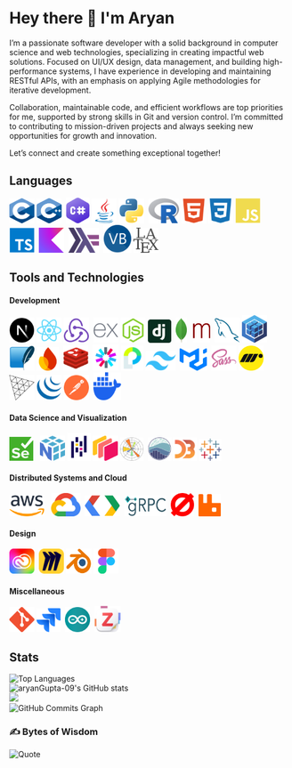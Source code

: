 Hey there 👋 I'm Aryan
============================

I’m a passionate software developer with a solid background in computer science and web technologies, specializing in creating impactful web solutions. Focused on UI/UX design, data management, and building high-performance systems, I have experience in developing and maintaining RESTful APIs, with an emphasis on applying Agile methodologies for iterative development.

Collaboration, maintainable code, and efficient workflows are top priorities for me, supported by strong skills in Git and version control. I’m committed to contributing to mission-driven projects and always seeking new opportunities for growth and innovation.

Let’s connect and create something exceptional together!

<!-- * 🖥️  See my [Portfolio](https://aryangupta09.netlify.app/) -->

## Languages

<p align="left">
  <a href="https://www.c-language.org/" target="_blank" rel="noreferrer"><img src="https://github.com/aryanGupta-09/GitHub-Profile-Icons/blob/main/Languages/C.svg" width="45" height="45" alt="C" title="C" /></a>
  <a href="https://isocpp.org/" target="_blank" rel="noreferrer"><img src="https://github.com/aryanGupta-09/GitHub-Profile-Icons/blob/main/Languages/CPP.svg" width="45" height="45" alt="C++" title="C++" /></a>&nbsp;
  <a href="https://learn.microsoft.com/en-us/dotnet/csharp/" target="_blank" rel="noreferrer"><img src="https://github.com/aryanGupta-09/GitHub-Profile-Icons/blob/main/Languages/CSharp.png" width="42" height="46" alt="C#" title="C#" /></a>
  <a href="https://www.oracle.com/java/" target="_blank" rel="noreferrer"><img src="https://github.com/aryanGupta-09/GitHub-Profile-Icons/blob/main/Languages/Java.svg" width="45" height="45" alt="Java" title="Java" /></a>
  <a href="https://www.python.org/" target="_blank" rel="noreferrer"><img src="https://github.com/aryanGupta-09/GitHub-Profile-Icons/blob/main/Languages/Python.svg" width="45" height="45" alt="Python" title="Python" /></a>&nbsp;
  <a href="https://www.r-project.org/" target="_blank" rel="noreferrer"><img src="https://github.com/aryanGupta-09/GitHub-Profile-Icons/blob/main/Languages/R.png" width="55" height="45" alt="R" title="R" /></a>
  <a href="https://html.spec.whatwg.org/multipage/" target="_blank" rel="noreferrer"><img src="https://github.com/aryanGupta-09/GitHub-Profile-Icons/blob/main/Languages/HTML.svg" width="45" height="45" alt="HTML" title="HTML" /></a>
  <a href="https://www.w3.org/Style/CSS/" target="_blank" rel="noreferrer"><img src="https://github.com/aryanGupta-09/GitHub-Profile-Icons/blob/main/Languages/CSS.svg" width="45" height="45" alt="CSS" title="CSS" /></a>
  <a href="https://ecma-international.org/publications-and-standards/standards/ecma-262/" target="_blank" rel="noreferrer"><img src="https://github.com/aryanGupta-09/GitHub-Profile-Icons/blob/main/Languages/JavaScript.svg" width="45" height="45" alt="JavaScript" title="JavaScript" /></a>&nbsp;
  <a href="https://www.typescriptlang.org/" target="_blank" rel="noreferrer"><img src="https://github.com/aryanGupta-09/GitHub-Profile-Icons/blob/main/Languages/TypeScript.svg" width="45" height="45" alt="TypeScript" title="TypeScript" /></a>&nbsp;
  <a href="https://kotlinlang.org/" target="_blank" rel="noreferrer"><img src="https://github.com/aryanGupta-09/GitHub-Profile-Icons/blob/main/Languages/Kotlin.svg" width="45" height="45" alt="Kotlin" title="Kotlin" /></a>&nbsp;
  <a href="https://www.haskell.org/" target="_blank" rel="noreferrer"><img src="https://github.com/aryanGupta-09/GitHub-Profile-Icons/blob/main/Languages/Haskell.png" width="55" height="45" alt="Haskell" title="Haskell" /></a>&nbsp;
  <a href="https://learn.microsoft.com/en-us/dotnet/visual-basic/" target="_blank" rel="noreferrer"><img src="https://github.com/aryanGupta-09/GitHub-Profile-Icons/blob/main/Languages/VisualBasic.png" width="50" height="50" alt="Visual Basic .NET" title="Visual Basic .NET" /></a>
  <a href="https://www.latex-project.org/" target="_blank" rel="noreferrer"><img src="https://github.com/aryanGupta-09/GitHub-Profile-Icons/blob/main/Languages/LaTeX.png" width="45" height="45" alt="LaTeX" title="LaTeX" /></a>
</p>

## Tools and Technologies

#### Development

<p align="left">
  <a href="https://nextjs.org/" target="_blank" rel="noreferrer" title="Next.js"><img src="https://github.com/aryanGupta-09/GitHub-Profile-Icons/blob/main/Web%20Development/Nextjs.png" width="45" height="45" alt="Next.js" /></a>
  <a href="https://reactjs.org/" target="_blank" rel="noreferrer" title="React"><img src="https://github.com/aryanGupta-09/GitHub-Profile-Icons/blob/main/Web%20Development/React.svg" width="45" height="45" alt="React" /></a>
  <a href="https://redux.js.org/" target="_blank" rel="noreferrer" title="Redux"><img src="https://github.com/aryanGupta-09/GitHub-Profile-Icons/blob/main/Web%20Development/Redux.svg" width="45" height="45" alt="Redux" /></a>&nbsp;
  <a href="https://expressjs.com/" target="_blank" rel="noreferrer" title="Express.js"><img src="https://github.com/aryanGupta-09/GitHub-Profile-Icons/blob/main/Web%20Development/Expressjs.svg" width="45" height="45" alt="Express.js" /></a>
  <a href="https://nodejs.org/en/" target="_blank" rel="noreferrer" title="Node.js"><img src="https://github.com/aryanGupta-09/GitHub-Profile-Icons/blob/main/Web%20Development/Nodejs.svg" width="45" height="45" alt="Node.js" /></a>
  <a href="https://www.djangoproject.com/" target="_blank" rel="noreferrer" title="Django"><img src="https://github.com/aryanGupta-09/GitHub-Profile-Icons/blob/main/Web%20Development/Django.svg" alt="Django" width="42" height="42"/></a>&nbsp;
  <a href="https://www.mongodb.com/" target="_blank" rel="noreferrer" title="MongoDB"><img src="https://github.com/aryanGupta-09/GitHub-Profile-Icons/blob/main/Web%20Development/MongoDB.png" width="20" height="45" alt="MongoDB" /></a>&nbsp;&nbsp;
  <a href="https://mongoosejs.com/" target="_blank" rel="noreferrer" title="Mongoose"><img src="https://github.com/aryanGupta-09/GitHub-Profile-Icons/blob/main/Web%20Development/Mongoose.png" width="31" height="36" alt="Mongoose" /></a>&nbsp;
  <a href="https://www.mysql.com/" target="_blank" rel="noreferrer" title="MySQL"><img src="https://github.com/aryanGupta-09/GitHub-Profile-Icons/blob/main/Web%20Development/MySQL.svg" width="45" height="45" alt="MySQL" /></a>
  <a href="https://sequelize.org/" target="_blank" rel="noreferrer" title="Sequelize"><img src="https://github.com/aryanGupta-09/GitHub-Profile-Icons/blob/main/Web%20Development/Sequelize.png" width="45" height="50" alt="Sequelize" /></a>&nbsp;
  <a href="https://www.sqlite.org/" target="_blank" rel="noreferrer" title="SQLite"><img src="https://github.com/aryanGupta-09/GitHub-Profile-Icons/blob/main/Web%20Development/SQLite.png" width="45" height="45" alt="SQLite" /></a>
<!--   <a href="https://knexjs.org/" target="_blank" rel="noreferrer" title="Knex.js"><img src="https://github.com/aryanGupta-09/GitHub-Profile-Icons/blob/main/Web%20Development/Knexjs.png" width="44" height="44" alt="Knex.js" /></a> -->
  <a href="https://firebase.google.com/" target="_blank" rel="noreferrer" title="Firebase"><img src="https://github.com/aryanGupta-09/GitHub-Profile-Icons/blob/main/Web%20Development/Firebase.png" width="40" height="42" alt="Firebase" /></a>&nbsp;
  <a href="https://redis.io" target="_blank" rel="noreferrer" title="Redis"><img src="https://github.com/aryanGupta-09/GitHub-Profile-Icons/blob/main/Web%20Development/Redis.svg" alt="Redis" width="45" height="45"/></a>&nbsp;
<!--   <a href="https://axios-http.com/" target="_blank" rel="noreferrer" title="Axios"><img src="https://github.com/aryanGupta-09/GitHub-Profile-Icons/blob/main/Web%20Development/Axios.png" alt="Axios" width="25" height="41"/></a> -->
  <a href="https://jwt.io/" target="_blank" rel="noreferrer" title="JWT"><img src="https://github.com/aryanGupta-09/GitHub-Profile-Icons/blob/main/Web%20Development/JWT.png" alt="JWT" width="47" height="47"/></a>
<!--   <a href="https://socket.io/" target="_blank" rel="noreferrer" title="Socket.io"><img src="https://github.com/aryanGupta-09/GitHub-Profile-Icons/blob/main/Web%20Development/Socket-io.png" width="45" height="45" alt="Socket.io" /></a> -->
  <a href="https://www.passportjs.org/" target="_blank" rel="noreferrer" title="Passport.js"><img src="https://github.com/aryanGupta-09/GitHub-Profile-Icons/blob/main/Web%20Development/Passportjs.png" width="40" height="45" alt="Passport.js" /></a><!--&nbsp;-->
<!--   <a href="https://nodemailer.com/" target="_blank" rel="noreferrer" title="Nodemailer"><img src="https://github.com/aryanGupta-09/GitHub-Profile-Icons/blob/main/Web%20Development/Nodemailer.png" width="70" height="40" alt="Nodemailer" /></a>&nbsp; -->
  <a href="https://tailwindcss.com/" target="_blank" rel="noreferrer" title="Tailwind CSS"><img src="https://github.com/aryanGupta-09/GitHub-Profile-Icons/blob/main/Web%20Development/Tailwind.png" width="54" height="35" alt="Tailwind CSS" /></a>&nbsp;
  <a href="https://mui.com/" target="_blank" rel="noreferrer" title="Material UI"><img src="https://github.com/aryanGupta-09/GitHub-Profile-Icons/blob/main/Web%20Development/MaterialUI.svg" width="49" height="40" alt="Material UI" /></a>&nbsp;
<!--   <a href="https://getbootstrap.com/" target="_blank" rel="noreferrer" title="Bootstrap"><img src="https://github.com/aryanGupta-09/GitHub-Profile-Icons/blob/main/Web%20Development/Bootstrap.svg" width="45" height="45" alt="Bootstrap" /></a> -->
  <a href="https://sass-lang.com/" target="_blank" rel="noreferrer" title="Sass"><img src="https://github.com/aryanGupta-09/GitHub-Profile-Icons/blob/main/Web%20Development/Sass.svg" width="45" height="45" alt="Sass" /></a>
  <a href="https://motion.dev/" target="_blank" rel="noreferrer" title="Motion"><img src="https://github.com/aryanGupta-09/GitHub-Profile-Icons/blob/main/Web%20Development/Motion.png" width="45" height="45" alt="Motion" /></a>
  <a href="https://threejs.org/" target="_blank" rel="noreferrer" title="Three.js"><img src="https://github.com/aryanGupta-09/GitHub-Profile-Icons/blob/main/Web%20Development/Threejs.png" width="45" height="45" alt="Three.js" /></a>
  <a href="https://jquery.com/" target="_blank" rel="noreferrer" title="jQuery"><img src="https://github.com/aryanGupta-09/GitHub-Profile-Icons/blob/main/Web%20Development/jQuery.svg" width="45" height="45" alt="jQuery" /></a>
<!--   <a href="https://jqueryui.com/" target="_blank" rel="noreferrer" title="jQuery UI"><img src="https://github.com/aryanGupta-09/GitHub-Profile-Icons/blob/main/Web%20Development/jQueryUI.svg" width="45" height="45" alt="jQuery UI" /></a> -->
  <a href="https://postman.com" target="_blank" rel="noreferrer" title="Postman"><img src="https://github.com/aryanGupta-09/GitHub-Profile-Icons/blob/main/Web%20Development/Postman.svg" alt="Postman" width="45" height="45"/></a>&nbsp;
<!--   <a href="https://gulpjs.com" target="_blank" rel="noreferrer" title="Gulp"><img src="https://github.com/aryanGupta-09/GitHub-Profile-Icons/blob/main/Web%20Development/Gulp.png" alt="Gulp" width="20" height="45"/></a> -->
  <a href="https://www.docker.com/" target="_blank" rel="noreferrer" title="Docker"><img src="https://github.com/aryanGupta-09/GitHub-Profile-Icons/blob/main/Web%20Development/Docker.svg" alt="Docker" width="50" height="50"/></a>
</p>

#### Data Science and Visualization

<p align="left">
  <a href="https://www.selenium.dev/" target="_blank" rel="noreferrer" title="Selenium"><img src="https://github.com/aryanGupta-09/GitHub-Profile-Icons/blob/main/Data%20Science%20and%20Visualization/Selenium.png" width="43" height="43" alt="Selenium" /></a>&nbsp;&nbsp;
  <a href="https://numpy.org/" target="_blank" rel="noreferrer" title="NumPy"><img src="https://github.com/aryanGupta-09/GitHub-Profile-Icons/blob/main/Data%20Science%20and%20Visualization/NumPy.svg" width="45" height="45" alt="NumPy" /></a>
  <a href="https://pandas.pydata.org/" target="_blank" rel="noreferrer" title="Pandas"><img src="https://github.com/aryanGupta-09/GitHub-Profile-Icons/blob/main/Data%20Science%20and%20Visualization/Pandas.png" width="42" height="50" alt="Pandas" /></a>
  <a href="https://www.dask.org/" target="_blank" rel="noreferrer" title="Dask"><img src="https://github.com/aryanGupta-09/GitHub-Profile-Icons/blob/main/Data%20Science%20and%20Visualization/Dask.svg" width="45" height="45" alt="Dask" /></a>
<!--   <a href="https://pola.rs/" target="_blank" rel="noreferrer" title="Polars"><img src="https://github.com/aryanGupta-09/GitHub-Profile-Icons/blob/main/Data%20Science%20and%20Visualization/Polars.png" width="65" height="35" alt="Polars" /></a> -->
<!--   <a href="https://modin.readthedocs.io/en/stable/" target="_blank" rel="noreferrer" title="Modin"><img src="https://github.com/aryanGupta-09/GitHub-Profile-Icons/blob/main/Data%20Science%20and%20Visualization/Modin.png" width="57" height="37" alt="Modin" /></a>&nbsp; -->
  <a href="https://matplotlib.org/" target="_blank" rel="noreferrer" title="Matplotlib"><img src="https://github.com/aryanGupta-09/GitHub-Profile-Icons/blob/main/Data%20Science%20and%20Visualization/Matplotlib.png" width="42" height="42" alt="Matplotlib" /></a>&nbsp;
  <a href="https://seaborn.pydata.org/" target="_blank" rel="noreferrer" title="Seaborn"><img src="https://github.com/aryanGupta-09/GitHub-Profile-Icons/blob/main/Data%20Science%20and%20Visualization/Seaborn.svg" width="42" height="42" alt="Seaborn" /></a>
  <a href="https://d3js.org/" target="_blank" rel="noreferrer" title="D3.js"><img src="https://github.com/aryanGupta-09/GitHub-Profile-Icons/blob/main/Data%20Science%20and%20Visualization/D3js.png" width="43" height="42" alt="D3.js" /></a>
  <a href="https://www.tableau.com/" target="_blank" rel="noreferrer" title="Tableau"><img src="https://github.com/aryanGupta-09/GitHub-Profile-Icons/blob/main/Data%20Science%20and%20Visualization/Tableau.png" width="40" height="40" alt="Tableau" /></a>
</p>

#### Distributed Systems and Cloud

<p align="left">
  <a href="https://aws.amazon.com/" target="_blank" rel="noreferrer" title="AWS"><img src="https://github.com/aryanGupta-09/GitHub-Profile-Icons/blob/main/Distributed%20Systems%20and%20Cloud/AWS.png" height="38" alt="AWS" /></a>&nbsp;&nbsp;
  <a href="https://cloud.google.com/" target="_blank" rel="noreferrer" title="Google Cloud"><img src="https://github.com/aryanGupta-09/GitHub-Profile-Icons/blob/main/Distributed%20Systems%20and%20Cloud/GoogleCloud.png" height="42" alt="Google Cloud" /></a>&nbsp;
  <a href="https://protobuf.dev/" target="_blank" rel="noreferrer" title="Protobuf"><img src="https://github.com/aryanGupta-09/GitHub-Profile-Icons/blob/main/Distributed%20Systems%20and%20Cloud/Protobuf.png" width="64" height="38" alt="Protobuf" /></a>&nbsp;
  <a href="https://grpc.io/" target="_blank" rel="noreferrer" title="gRPC"><img src="https://github.com/aryanGupta-09/GitHub-Profile-Icons/blob/main/Distributed%20Systems%20and%20Cloud/gRPC.png" width="75" height="38" alt="gRPC" /></a>&nbsp;
  <a href="https://zeromq.org/" target="_blank" rel="noreferrer" title="ZeroMQ"><img src="https://github.com/aryanGupta-09/GitHub-Profile-Icons/blob/main/Distributed%20Systems%20and%20Cloud/ZeroMQ.png" width="42" height="42" alt="ZeroMQ" /></a>&nbsp;
  <a href="https://www.rabbitmq.com/" target="_blank" rel="noreferrer" title="RabbitMQ"><img src="https://github.com/aryanGupta-09/GitHub-Profile-Icons/blob/main/Distributed%20Systems%20and%20Cloud/RabbitMQ.png" width="40" height="40" alt="RabbitMQ" /></a>
</p>

#### Design

<p align="left">
  <a href="https://www.adobe.com/in/creativecloud/all-apps.html" target="_blank" rel="noreferrer" title="Adobe Creative Cloud"><img src="https://github.com/aryanGupta-09/GitHub-Profile-Icons/blob/main/Design/AdobeCreativeCloud.png" width="45" height="45" alt="Adobe Creative Cloud" /></a>&nbsp;
  <a href="https://miro.com/" target="_blank" rel="noreferrer" title="Miro"><img src="https://github.com/aryanGupta-09/GitHub-Profile-Icons/blob/main/Design/Miro.png" width="45" height="45" alt="Miro" /></a>
<!--   <a href="https://www.lucidchart.com/pages/" target="_blank" rel="noreferrer" title="Lucidchart"><img src="https://github.com/aryanGupta-09/GitHub-Profile-Icons/blob/main/Design/LucidChart.png" alt="Lucidchart" width="45" height="45"/></a> -->
  <a href="https://www.blender.org/" target="_blank" rel="noreferrer" title="Blender"><img src="https://github.com/aryanGupta-09/GitHub-Profile-Icons/blob/main/Design/Blender.svg" alt="Blender" width="45" height="45"/></a>
<!--   <a href="https://www.autodesk.in/products/fusion-360/overview" target="_blank" rel="noreferrer" title="Fusion 360"><img src="https://github.com/aryanGupta-09/GitHub-Profile-Icons/blob/main/Design/Fusion360.webp" alt="Fusion 360" width="45" height="45"/></a> -->
  <a href="https://www.figma.com/" target="_blank" rel="noreferrer" title="Figma"><img src="https://github.com/aryanGupta-09/GitHub-Profile-Icons/blob/main/Design/Figma.svg" width="45" height="45" alt="Figma" /></a>
<!--   <a href="https://www.protopie.io/" target="_blank" rel="noreferrer" title="ProtoPie"><img src="https://github.com/aryanGupta-09/GitHub-Profile-Icons/blob/main/Design/ProtoPie.png" width="42" height="42" alt="ProtoPie" /></a> -->
</p>

#### Miscellaneous

<p align="left">
  <a href="https://git-scm.com/" target="_blank" rel="noreferrer" title="Git"><img src="https://github.com/aryanGupta-09/GitHub-Profile-Icons/blob/main/Other/Git.svg" width="45" height="45" alt="Git" /></a>
  <a href="https://www.atlassian.com/software/jira" target="_blank" rel="noreferrer" title="Jira"> <img src="https://github.com/aryanGupta-09/GitHub-Profile-Icons/blob/main/Other/Jira.png" alt="Jira" width="43" height="43"/></a>&nbsp;
<!--   <a href="https://kernel.org/" target="_blank" rel="noreferrer" title="Linux"><img src="https://github.com/aryanGupta-09/GitHub-Profile-Icons/blob/main/Other/Linux.svg" alt="Linux" width="45" height="45"/></a> -->
  <a href="https://www.arduino.cc/" target="_blank" rel="noreferrer" title="Arduino"> <img src="https://github.com/aryanGupta-09/GitHub-Profile-Icons/blob/main/Other/Arduino.svg" alt="Arduino" width="45" height="45"/></a>&nbsp;
  <a href="https://www.zotero.org/" target="_blank" rel="noreferrer" title="Zotero"> <img src="https://github.com/aryanGupta-09/GitHub-Profile-Icons/blob/main/Other/Zotero.png" alt="Zotero" width="47" height="47"/></a>
</p>

<!--
## Socials

<p align="left">
  <a href="https://www.linkedin.com/in/aryangupta09" target="_blank" rel="noreferrer"><img src="https://github.com/aryanGupta-09/GitHub-Profile-Icons/blob/main/Socials/LinkedIn.svg" width="32" height="32" /></a>&nbsp;&nbsp;
  <a href="https://codeforces.com/profile/DevilCoder_09" target="_blank" rel="noreferrer"><img src="https://github.com/aryanGupta-09/GitHub-Profile-Icons/blob/main/Socials/Codeforces.jpeg" width="32" height="32" /></a>
  <a href="https://leetcode.com/DevilCoder_09/" target="_blank" rel="noreferrer"><img src="https://github.com/aryanGupta-09/GitHub-Profile-Icons/blob/main/Socials/LeetCode.png" width="32" height="32" /></a>
  <a href="https://www.codechef.com/users/devilcoder_09" target="_blank" rel="noreferrer"><img src="https://github.com/aryanGupta-09/GitHub-Profile-Icons/blob/main/Socials/CodeChef.jpg" width="32" height="32" /></a>
</p>
-->

## Stats

<picture>
  <img src="https://github-readme-stats-aryangupta-09s-projects.vercel.app/api/top-langs/?username=aryanGupta-09&size_weight=0.5&count_weight=0.5&exclude_repo=github-readme-stats,cf-stats,Haskell-MOOC-Solutions,MatrixCalculator&langs_count=20&title_color=ffffff&text_color=ffffff&icon_color=6456f1&bg_color=1c1917&hide_border=true&locale=en&custom_title=Top%20%Languages&layout=donut" alt="Top Languages" />
</picture>
<!--
&nbsp;&nbsp;
<a href="https://codeforces.com/profile/DevilCoder_09"><img src="https://raw.githubusercontent.com/aryanGupta-09/cf-stats/main/output/light_card.svg#gh-dark-mode-only" alt="aryanGupta-09's Codeforces stats" /></a>
-->
<br/>

<picture>
  <img src="https://github-readme-stats-aryangupta-09s-projects.vercel.app/api?username=aryanGupta-09&show_icons=true&count_private=true&hide=issues&show=reviews&title_color=6456f1&text_color=ffffff&icon_color=6456f1&bg_color=1c1917&hide_border=true" alt="aryanGupta-09's GitHub stats" />
</picture>
<br/>

<picture>
  <img src="https://streak-stats.demolab.com/?user=aryanGupta-09&stroke=ffffff&background=1c1917&ring=6366f1&fire=6366f1&currStreakNum=ffffff&currStreakLabel=6366f1&sideNums=ffffff&sideLabels=ffffff&dates=ffffff&hide_border=true" />
</picture>
<br/>

<picture>
  <img src="https://github-readme-activity-graph.vercel.app/graph?username=aryanGupta-09&bg_color=1c1917&color=ffffff&line=6456f1&point=ffffff&area_color=1c1917&area=true&hide_border=true&custom_title=GitHub%20Commits%20Graph" alt="GitHub Commits Graph" />
</picture>

### ✍️ Bytes of Wisdom
<picture>
  <img alt="Quote" src="https://quotes-github-readme.vercel.app/api?type=horizontal&theme=tokyonight">
</picture>
